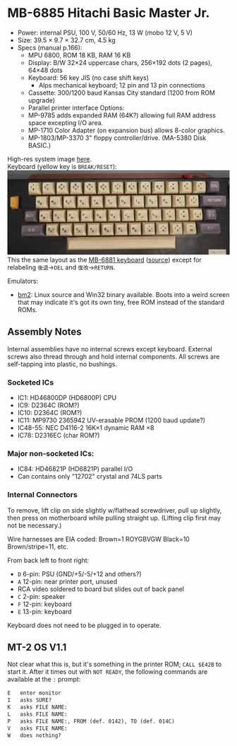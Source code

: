MB-6885 Hitachi Basic Master Jr.
================================

- Power: internal PSU, 100 V, 50/60 Hz, 13 W (mobo 12 V, 5 V)
- Size: 39.5 × 9.7 × 32.7 cm, 4.5 kg
- Specs (manual p.166):
  - MPU 6800, ROM 18 KB, RAM 16 KB
  - Display: B/W 32×24 uppercase chars, 256×192 dots (2 pages), 64×48 dots
  - Keyboard: 56 key JIS (no case shift keys)
    - Alps mechanical keyboard; 12 pin and 13 pin connections
  - Cassette: 300/1200 baud Kansas City standard (1200 from ROM upgrade)
  - Parallel printer interface
Options:
  - MP-9785 adds expanded RAM (64K?) allowing full RAM address space
    excepting I/O area.
  - MP-1710 Color Adapter (on expansion bus) allows 8-color graphics.
  - MP-1803/MP-3370 3" floppy controller/drive. (MA-5380 Disk BASIC.)

High-res system image [here][hires].  
Keyboard (yellow key is `BREAK/RESET`):
![Keyboard](img/mb-6885-keyboard-small.jpeg)
This the same layout as the  [MB-6881 keyboard][oh81kb] ([source][oh81])
except for relabeling `後退`→`DEL` and `復改`→`RETURN`.

Emulators:
- [bm2]: Linux source and Win32 binary available. Boots into a weird screen
  that may indicate it's got its own tiny, free ROM instead of the standard
  ROMs.


Assembly Notes
--------------

Internal assemblies have no internal screws except keyboard.
External screws also thread through and hold internal components.
All screws are self-tapping into plastic, no bushings.

### Socketed ICs

- IC1:  HD46800DP (HD6800P) CPU
- IC9:  D2364C (ROM?)
- IC10: D2364C (ROM?)
- IC11: MP9730 2365942 UV-erasable PROM (1200 baud update?)
- IC48-55: NEC D4116-2 16K×1 dynamic RAM ×8
- IC78: D2316EC (char ROM?)

### Major non-socketed ICs:

- IC84: HD46821P (HD6821P) parallel I/O
- Can contains only "12702" crystal and 74LS parts

### Internal Connectors

To remove, lift clip on side slightly w/flathead screwdriver, pull up
slightly, then press on motherboard while pulling straight up. (Lifting
clip first may not be necessary.)

Wire harnesses are EIA coded: Brown=1 ROYGBVGW Black=10 Brown/stripe=11, etc.

From back left to front right:
- `D` 6-pin: PSU (GND/+5/-5/+12 and others?)
- `A` 12-pin: near printer port, unused
- RCA video soldered to board but slides out of back panel
- `C` 2-pin: speaker
- `F` 12-pin: keyboard
- `E` 13-pin: keyboard

Keyboard does not need to be plugged in to operate.


MT-2 OS V1.1
------------

Not clear what this is, but it's something in the printer ROM; `CALL $E42B`
to start it. After it times out with `NOT READY`, the following commands
are available at the `:` prompt:

    E   enter monitor
    I   asks SURE?
    K   asks FILE NAME:
    L   asks FILE NAME:
    P   asks FILE NAME:, FROM (def. 0142), TO (def. 014C)
    V   asks FILE NAME:
    W   does nothing?



<!-------------------------------------------------------------------->
[bm2]: http://ver0.sakura.ne.jp/pc/index.html#bm2
[hires]: https://photos.app.goo.gl/rYa7rnKMH8vaZ5m78
[oh81]: https://retroordenadoresorty.blogspot.com/2018/12/ordenador-hitachi-mb-6881-basic-master.html
[oh81kb]: https://4.bp.blogspot.com/-UiocbdB0osU/XAAEwuiYw8I/AAAAAAAAPuQ/ITPgx18Tq3Q2K_N6kp84ZfnRIZlRq9P9ACLcBGAs/s1600/hitachi%2Bmb6881%2BF.jpg
